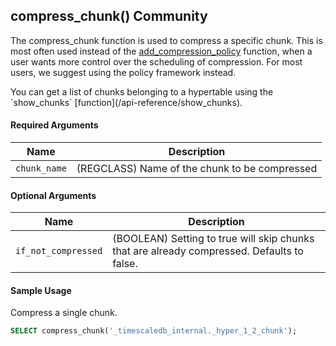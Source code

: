 ## compress_chunk() <tag type="community">Community</tag>

The compress_chunk function is used to compress a specific chunk. This is
most often used instead of the
[add_compression_policy](#add_compression_policy) function, when a user
wants more control over the scheduling of compression. For most users, we
suggest using the policy framework instead.

<highlight type="tip">
	You can get a list of chunks belonging to a hypertable using the
`show_chunks` [function](/api-reference/show_chunks).
</highlight>

#### Required Arguments 

|Name|Description|
|---|---|
| `chunk_name` | (REGCLASS) Name of the chunk to be compressed|


#### Optional Arguments 

|Name|Description|
|---|---|
| `if_not_compressed` | (BOOLEAN) Setting to true will skip chunks that are already compressed. Defaults to false.|

#### Sample Usage 
Compress a single chunk.

``` sql
SELECT compress_chunk('_timescaledb_internal._hyper_1_2_chunk');
```